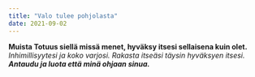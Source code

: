 ```yaml
---
title: "Valo tulee pohjolasta"
date: 2021-09-02
---
```


**Muista Totuus siellä missä menet, hyväksy itsesi sellaisena kuin olet.** 
*Inhimillisyytesi ja koko varjosi. Rakasta itseäsi täysin hyväksyen itsesi.* 
***Antaudu ja luota että minä ohjaan sinua.***
